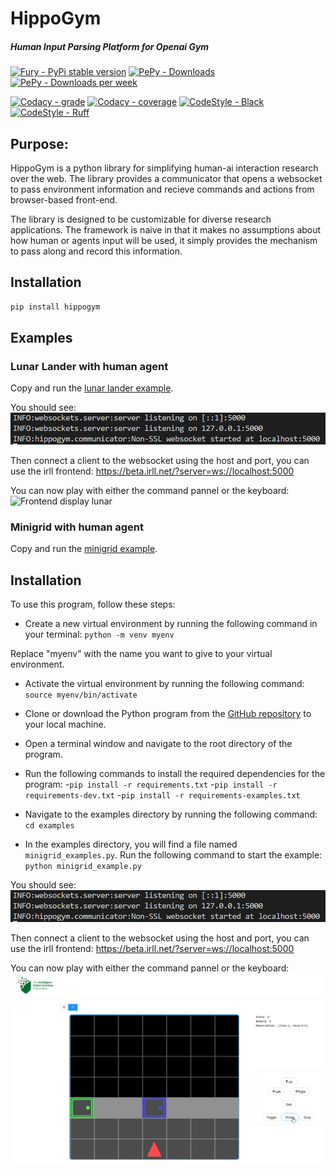 # HippoGym

##### Human Input Parsing Platform for Openai Gym

[![Fury - PyPi stable version](https://badge.fury.io/py/hippogym.svg)](https://badge.fury.io/py/hippogym)
[![PePy - Downloads](https://static.pepy.tech/badge/hippogym)](https://pepy.tech/project/hippogym)
[![PePy - Downloads per week](https://static.pepy.tech/badge/hippogym/week)](https://pepy.tech/project/hippogym)

[![Codacy - grade](https://app.codacy.com/project/badge/Grade/dcd52445bb314a0798151a2f2bc308f6)](https://www.codacy.com/gh/IRLL/HIPPO_Gym/dashboard?utm_source=github.com&amp;utm_medium=referral&amp;utm_content=IRLL/HIPPO_Gym&amp;utm_campaign=Badge_Grade)
[![Codacy - coverage](https://app.codacy.com/project/badge/Coverage/dcd52445bb314a0798151a2f2bc308f6)](https://www.codacy.com/gh/IRLL/HIPPO_Gym/dashboard?utm_source=github.com&amp;utm_medium=referral&amp;utm_content=IRLL/HIPPO_Gym&amp;utm_campaign=Badge_Coverage)
[![CodeStyle - Black](https://img.shields.io/badge/code%20style-black-000000.svg)](https://github.com/psf/black)
[![CodeStyle - Ruff](https://img.shields.io/endpoint?url=https://raw.githubusercontent.com/charliermarsh/ruff/main/assets/badge/v1.json)](https://github.com/charliermarsh/ruff)

## Purpose:

HippoGym is a python library for simplifying human-ai interaction research over the web.
The library provides a communicator that opens a websocket to pass environment information and recieve commands and actions from browser-based front-end.

The library is designed to be customizable for diverse research applications. The framework is naive in that it makes no assumptions about how human or agents input will be used, it simply provides the mechanism to pass along and record this information.


## Installation

```bash
pip install hippogym
```

## Examples

### Lunar Lander with human agent
Copy and run the [lunar lander example](https://github.com/IRLL/HIPPO_Gym/blob/master/examples/lunar_lander.py).

You should see:
![Backend log success lunar](docs/backend_success_example.png)

Then connect a client to the websocket using the host and port, you can use the irll frontend: https://beta.irll.net/?server=ws://localhost:5000

You can now play with either the command pannel or the keyboard:
![Frontend display lunar](docs/lunar_human_demo.gif)

### Minigrid with human agent
Copy and run the [minigrid example](https://github.com/IRLL/HIPPO_Gym/blob/master/examples/minigrid_example.py).


## Installation

To use this program, follow these steps:

- Create a new virtual environment by running the following command in your terminal:
`python -m venv myenv`

Replace "myenv" with the name you want to give to your virtual environment.

- Activate the virtual environment by running the following command:
`source myenv/bin/activate`

- Clone or download the Python program from the [GitHub repository](https://github.com/IRLL/HIPPO_Gym/tree/48-examples_documentation) to your local machine.

- Open a terminal window and navigate to the root directory of the program.

- Run the following commands to install the required dependencies for the program:
  -`pip install -r requirements.txt`
  -`pip install -r requirements-dev.txt`
  -`pip install -r requirements-examples.txt` 


- Navigate to the examples directory by running the following command:
`cd examples`

- In the examples directory, you will find a file named `minigrid_examples.py`. Run the following command to start the example:
`python minigrid_example.py`

You should see:
![Backend log success minigrid](docs/backend_success_example.png)

Then connect a client to the websocket using the host and port, you can use the irll frontend: https://beta.irll.net/?server=ws://localhost:5000

You can now play with either the command pannel or the keyboard:
![Frontend display minigrid](docs/minigrid_human_demo.gif)

